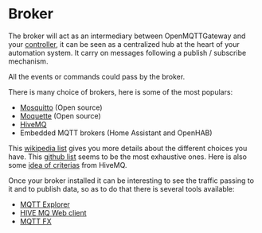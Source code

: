# Broker
The broker will act as an intermediary between OpenMQTTGateway and your [controller](/prerequisites/controller), it can be seen as a centralized hub at the heart of your automation system. It carry on messages following a publish / subscribe mechanism.

All the events or commands could pass by the broker.

There is many choice of brokers, here is some of the most populars:
* [Mosquitto](https://mosquitto.org/) (Open source)
* [Moquette](https://moquette-io.github.io/moquette/) (Open source)
* [HiveMQ](https://www.hivemq.com/hivemq/features/)
* Embedded MQTT brokers (Home Assistant and OpenHAB)

This [wikipedia list](https://en.wikipedia.org/wiki/Comparison_of_MQTT_implementations) gives you more details about the different choices you have.
This [github list](https://github.com/mqtt/mqtt.github.io/wiki/libraries) seems to be the most exhaustive ones.
Here is also some [idea of criterias](https://www.hivemq.com/blog/top-10-mqtt-broker-criteria/) from HiveMQ.

Once your broker installed it can be interesting to see the traffic passing to it and to publish data, so as to do that there is several tools available:
* [MQTT Explorer](http://mqtt-explorer.com/)
* [HIVE MQ Web client](https://github.com/hivemq/hivemq-mqtt-web-client)
* [MQTT FX](https://mqttfx.jensd.de/)

